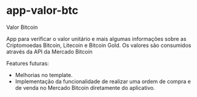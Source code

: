 # app-valor-btc

Valor Bitcoin

App para verificar o valor unitário e mais algumas informações sobre as Criptomoedas Bitcoin, Litecoin e Bitcoin Gold.
Os valores são consumidos através da API da Mercado Bitcoin

Features futuras:
- Melhorias no template.
- Implementação da funcionalidade de realizar uma ordem de compra e de venda no Mercado Bitcoin diretamente do aplicativo.